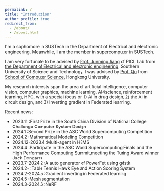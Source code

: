 ```yaml
---
permalink: /
title: "Introduction"
author_profile: true
redirect_from: 
  - /about/
  - /about.html
---
```


I'm a sophomore in SUSTech in the Department of Electrical and electronic engineering. Meanwhile, I am the member in supercomputer in SUSTech.

I am very fortunate to be advised by [Prof. JunmingJiang](https://www.sustech.edu.cn/zh/faculties/jiangjunmin.html) of PICL Lab from [the Department of Electrical and electronic engineering](https://www.sustech.edu.cn/), Southern University of Science and Technology. I was advised by [Prof. Qu](https://liangqiong.github.io/) from [School of Computer Science](https://www.hku.hk/), Hongkong University. 

My research interests span the area of artificial intelligence, computer vision, computer graphics, machine learning, AI4science, reinforcement learning, HPC, with a special focus on 1) AI in drug design,  2) the AI in circuit design, and 3) Inverting gradient in Federated learning.

Recent news:
- 2023.11        :First Prize in the South China Division of National College Challenge Computer System Design
- 2024.1         :Second Prize in the ASC World Supercomputing Competition
- 2024.2         :Mathematical Modeling Competition
- 2024.12-2023.4 :Multi-agent in HEMS
- 2024.4         :Participate in the ASC World Supercomputing Finals and the High Performance Computing Summit,meeting the Turing Award winner Jack Dongarra
- 2023.7-2024.2  :A auto generator of PowerFet using gdstk
- 2024.2-        :Table Tennis Hawk Eye and Action Scoring System
- 2024.2-2024.5  :Gradient inverting in Federated learning
- 2024.5         :Mesh segmentation
- 2024.3-2024.6  :NeRF


